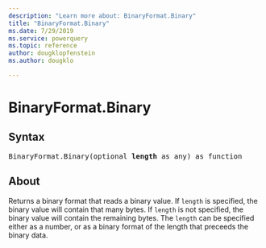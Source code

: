 ```yaml
---
description: "Learn more about: BinaryFormat.Binary"
title: "BinaryFormat.Binary"
ms.date: 7/29/2019
ms.service: powerquery
ms.topic: reference
author: dougklopfenstein
ms.author: dougklo

---
```

# BinaryFormat.Binary

## Syntax

<pre>
BinaryFormat.Binary(optional <b>length</b> as any) as function</code>
</pre>
  
## About  
Returns a binary format that reads a binary value. If `length` is specified, the binary value will contain that many bytes. If `length` is not specified, the binary value will contain the remaining bytes. The `length` can be specified either as a number, or as a binary format of the length that preceeds the binary data.  
  
